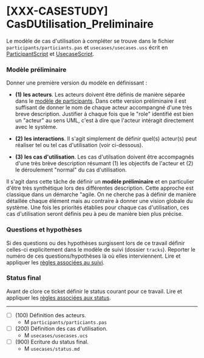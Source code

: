 [XXX-CASESTUDY] CasDUtilisation_Preliminaire
===================================================================

Le modèle de cas d'utilisation à compléter se trouve dans le fichier
``participants/particiants.pas`` et ``usecases/usecases.uss``  écrit en
[ParticipantScript](https://modelscript.readthedocs.io/en/latest/languages/participants/index.html) et [UsecaseScript](https://modelscript.readthedocs.io/en/latest/languages/usecases/index.html).


### Modèle préliminaire 

Donner une première version du modèle en définissant :

*  **(1)** **les acteurs**. Les acteurs doivent être définis de manière séparée
   dans le [modèle de participants](https://modelscript.readthedocs.io/en/latest/languages/participants/index.html).
   Dans cette version préliminaire il est suffisant de donner le nom de 
   chaque acteur accompangné d'une très breve description. Justifier à 
   chaque fois que le "role" identifié est bien un "acteur" au sens UML,
   c'est à dire que l'acteur intéragit directement avec le système.

*  **(2)** **les interactions**. Il s'agit simplement de définir quel(s)
   acteur(s) peut réaliser tel ou tel cas d'utilisation (voir ci-dessous).
   
*  **(3)** **les cas d'utilisation**. Les cas d'utilsation doivent être 
   accompagnés d'une très brève description résumant (1) les objectifs
   de l'acteur et (2) le déroulement "normal" du cas d'utilisation.
   
   
Il s'agit dans cette tâche de définir un **modèle préliminaire** et en
particulier d'être très synthétique lors des différentes description. 
Cette  approche est classique dans un démarche "agile. On ne
cherche pas à définir de manière détaillée chaque élément 
mais au contraire à donner une vision globale du système.
Une fois les priorités établies pour chaque cas d'utilisation, 
ces cas d'utilisation seront définis peu à peu de manière bien plus précise.

### Questions et hypothèses

Si des questions ou des hypothèses surgissent lors de ce travail
définir celles-ci explicitement dans le modèle de suivi
(dossier ``tracks``). Reporter le numéro de ces questions/hypothèses
là où elles interviennent. Lire et appliquer les [règles associées au suivi](https://modelscript.readthedocs.io/en/latest/languages/tracks/index.html#rules). 
 
### Status final

Avant de clore ce ticket définir le status courant pour ce travail. Lire et appliquer les [règles associées aux status](https://modelscript.readthedocs.io/en/latest/methods/status.html#rules).

________

- [ ] (100) Définition des acteurs.
    - M ``participants/particiants.pas``
- [ ] (200) Définition des cas d'utilisation.
    - M ``usecases/usecases.ucs``
- [ ] (900) Ecriture du status final.
    - M ``usecases/status.md``

    
